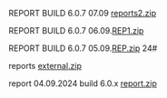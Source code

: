REPORT BUILD 6.0.7 07.09 [reports2.zip](https://github.com/user-attachments/files/16939534/reports2.zip)

REPORT BUILD 6.0.7 06.09.[REP1.zip](https://github.com/user-attachments/files/16903413/REP1.zip)


REPORT BUILD 6.0.7 05.09.[REP.zip](https://github.com/user-attachments/files/16883854/REP.zip)
24# 

reports
[external.zip](https://github.com/user-attachments/files/16843755/external.zip)

report 04.09.2024 build 6.0.x
[report.zip](https://github.com/user-attachments/files/16860883/report.zip)

